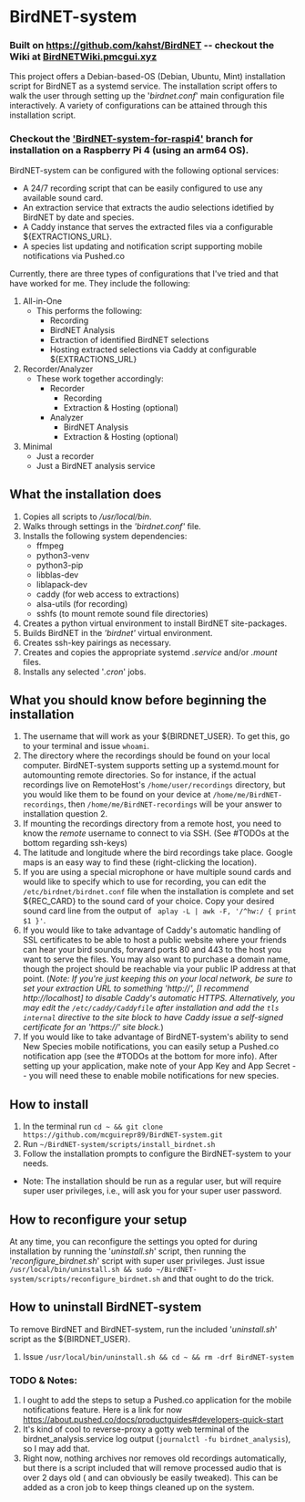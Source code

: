 # BirdNET-system
### Built on https://github.com/kahst/BirdNET -- checkout the Wiki at [BirdNETWiki.pmcgui.xyz](https://birdnetwiki.pmcgui.xyz)
This project offers a Debian-based-OS (Debian, Ubuntu, Mint) installation script for BirdNET as a systemd service. The installation script offers to walk the user through setting up the '*birdnet.conf*' main configuration file interactively. A variety of configurations can be attained through this installation script.

### Checkout the ['BirdNET-system-for-raspi4'](https://github.com/mcguirepr89/BirdNET-system/tree/BirdNET-system-for-raspi4) branch for installation on a Raspberry Pi 4 (using an arm64 OS).

BirdNET-system can be configured with the following optional services:
- A 24/7 recording script that can be easily configured to use any available sound card.
- An extraction service that extracts the audio selections idetified by BirdNET by date and species.
- A Caddy instance that serves the extracted files via a configurable ${EXTRACTIONS_URL}.
- A species list updating and notification script supporting mobile notifications via Pushed.co

Currently, there are three types of configurations that I've tried and that have worked for me. They include the following:
1. All-in-One
   - This performs the following:
     - Recording
     - BirdNET Analysis
     - Extraction of identified BirdNET selections
     - Hosting extracted selections via Caddy at configurable ${EXTRACTIONS_URL}
1. Recorder/Analyzer
   - These work together accordingly:
     - Recorder
       - Recording
       - Extraction & Hosting (optional)
     - Analyzer
       - BirdNET Analysis
       - Extraction & Hosting (optional)
1. Minimal
   - Just a recorder
   - Just a BirdNET analysis service

## What the installation does
1. Copies all scripts to */usr/local/bin*.
1. Walks through settings in the *'birdnet.conf'* file.
1. Installs the following system dependencies:
	- ffmpeg
	- python3-venv
	- python3-pip
	- libblas-dev
	- liblapack-dev
	- caddy (for web access to extractions)
	- alsa-utils (for recording)
	- sshfs (to mount remote sound file directories)
1. Creates a python virtual environment to install BirdNET site-packages.
1. Builds BirdNET in the *'birdnet'* virtual environment.
1. Creates ssh-key pairings as necessary.
1. Creates and copies the appropriate systemd *.service* and/or *.mount* files.
1. Installs any selected '*.cron*' jobs.

## What you should know before beginning the installation
1. The username that will work as your ${BIRDNET_USER}. To get this, go to your terminal and issue `whoami`.
1. The directory where the recordings should be found on your local computer. BirdNET-system supports setting up a systemd.mount for automounting remote directories. So for instance, if the actual recordings live on RemoteHost's `/home/user/recordings` directory, but you would like them to be found on your device at `/home/me/BirdNET-recordings`, then `/home/me/BirdNET-recordings` will be your answer to installation question 2.
1. If mounting the recordings directory from a remote host, you need to know the *remote* username to connect to via SSH. (See #TODOs at the bottom regarding ssh-keys)
1. The latitude and longitude where the bird recordings take place. Google maps is an easy way to find these (right-clicking the location).
1. If you are using a special microphone or have multiple sound cards and would like to specify which to use for recording, you can edit the `/etc/birdnet/birdnet.conf` file when the installation is complete and set ${REC_CARD} to the sound card of your choice. Copy your desired sound card line from the output of ` aplay -L | awk -F, '/^hw:/ { print $1 }'`.
1. If you would like to take advantage of Caddy's automatic handling of SSL certificates to be able to host a public website where your friends can hear your bird sounds, forward ports 80 and 443 to the host you want to serve the files. You may also want to purchase a domain name, though the project should be reachable via your public IP address at that point. (*Note: If you're just keeping this on your local network, be sure to set your extraction URL to something 'http://', [I recommend http://localhost] to disable Caddy's automatic HTTPS. Alternatively, you may edit the `/etc/caddy/Caddyfile` after installation and add the `tls internal` directive to the site block to have Caddy issue a self-signed certificate for an 'https://' site block.*)
1. If you would like to take advantage of BirdNET-system's ability to send New Species mobile notifications, you can easily setup a Pushed.co notification app (see the #TODOs at the bottom for more info). After setting up your application, make note of your App Key and App Secret -- you will need these to enable mobile notifications for new species.

## How to install
1. In the terminal run `cd ~ && git clone https://github.com/mcguirepr89/BirdNET-system.git`
1. Run `~/BirdNET-system/scripts/install_birdnet.sh`
1. Follow the installation prompts to configure the BirdNET-system to your needs.
- Note: The installation should be run as a regular user, but will require super user privileges, i.e., will ask you for your super user password.

## How to reconfigure your setup
At any time, you can reconfigure the settings you opted for during installation by running the '*uninstall.sh*' script, then running the '*reconfigure_birdnet.sh*' script with super user privileges.
Just issue `/usr/local/bin/uninstall.sh && sudo ~/BirdNET-system/scripts/reconfigure_birdnet.sh` and that ought to do the trick.

## How to uninstall BirdNET-system
To remove BirdNET and BirdNET-system, run the included '*uninstall.sh*' script as the ${BIRDNET_USER}.
1. Issue `/usr/local/bin/uninstall.sh && cd ~ && rm -drf BirdNET-system`

### TODO & Notes:
1. I ought to add the steps to setup a Pushed.co application for the mobile notifications feature. Here is a link for now https://about.pushed.co/docs/productguides#developers-quick-start
1. It's kind of cool to reverse-proxy a gotty web terminal of the birdnet_analysis.service log output (`journalctl -fu birdnet_analysis`), so I may add that.
1. Right now, nothing archives nor removes old recordings automatically, but there is a script included that will remove processed audio that is over 2 days old ( and can obviously be easily tweaked). This can be added as a cron job to keep things cleaned up on the system.
